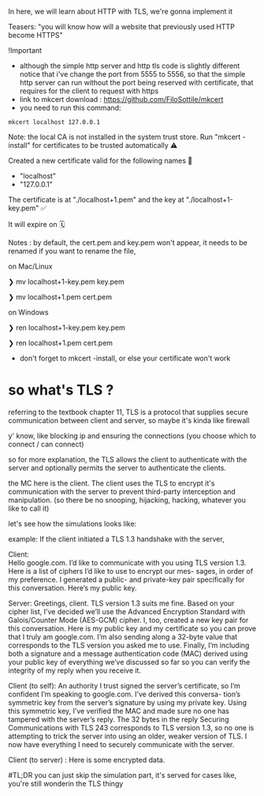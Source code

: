 In here, we will learn about HTTP with TLS, we're gonna implement it

Teasers:
"you will know how will a website that previously used HTTP become HTTPS"

!Important
- although the simple http server and http tls code is slightly different
notice that i've change the port from 5555 to 5556, so that the simple http server can run without the port being reserved with certificate, that requires for the client to request with https
- link to mkcert download : https://github.com/FiloSottile/mkcert
- you need to run this command:

<code>mkcert localhost 127.0.0.1</code>


Note: the local CA is not installed in the system trust store.
Run "mkcert -install" for certificates to be trusted automatically ⚠️

Created a new certificate valid for the following names 📜
 - "localhost"
 - "127.0.0.1"

The certificate is at "./localhost+1.pem" and the key at "./localhost+1-key.pem" ✅

It will expire on <Day> <Month> <Year> 🗓


Notes : by default, the cert.pem and key.pem won't appear, it needs to be renamed if you want to rename the file,


on Mac/Linux 
 
❯ mv localhost+1-key.pem key.pem                             

❯ mv localhost+1.pem cert.pem                            

on Windows 

❯ ren localhost+1-key.pem key.pem                             

❯ ren localhost+1.pem cert.pem   

- don't forget to mkcert -install, or else your certificate won't work

# so what's TLS ?
referring to the textbook chapter 11, TLS is a protocol that supplies
secure communication between client and server, so maybe it's kinda like firewall

y' know, like blocking ip and ensuring the connections (you choose which to connect / can connect)

so for more explanation, the TLS allows the client to authenticate with the server and optionally permits the server to authenticate the clients.


the MC here is the client. The client uses the TLS to encrypt it's communication with the server
to prevent third-party interception and manipulation. (so there be no snooping, hijacking, hacking, whatever you like to call it)


let's see how the simulations looks like:

example:
If the client initiated a TLS 1.3 handshake with the server,

Client:  
Hello google.com. I’d like to communicate with you using TLS
version 1.3. Here is a list of ciphers I’d like to use to encrypt our mes-
sages, in order of my preference. I generated a public- and private-key
pair specifically for this conversation. Here’s my public key.


Server: 
Greetings, client. TLS version 1.3 suits me fine. Based on your
cipher list, I’ve decided we’ll use the Advanced Encryption Standard
with Galois/Counter Mode (AES-GCM) cipher. I, too, created a new
key pair for this conversation. Here is my public key and my certificate
so you can prove that I truly am google.com. I’m also sending along a
32-byte value that corresponds to the TLS version you asked me to use.
Finally, I’m including both a signature and a message authentication code
(MAC) derived using your public key of everything we’ve discussed so
far so you can verify the integrity of my reply when you receive it.


Client (to self): 
An authority I trust signed the server’s certificate, so
I’m confident I’m speaking to google.com. I’ve derived this conversa-
tion’s symmetric key from the server’s signature by using my private
key. Using this symmetric key, I’ve verified the MAC and made sure
no one has tampered with the server’s reply. The 32 bytes in the reply
Securing Communications with TLS 243
corresponds to TLS version 1.3, so no one is attempting to trick the
server into using an older, weaker version of TLS. I now have everything
I need to securely communicate with the server.


Client (to server) : Here is some encrypted data.


#TL;DR
you can just skip the simulation part, it's served for cases like, 
you're still wonderin the TLS thingy
